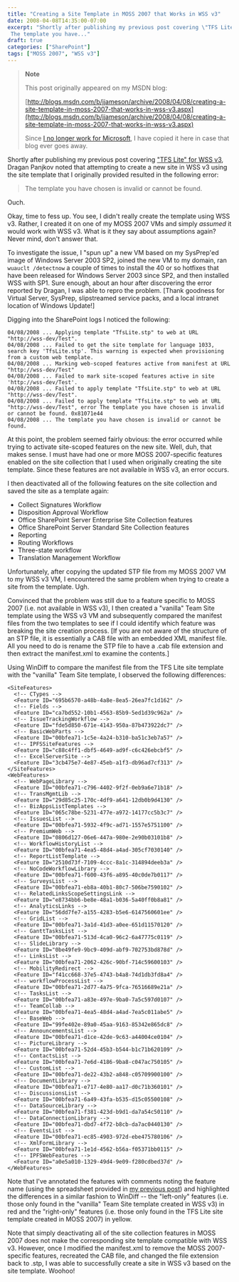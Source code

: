 ```yaml
---
title: "Creating a Site Template in MOSS 2007 that Works in WSS v3"
date: 2008-04-08T14:35:00-07:00
excerpt: "Shortly after publishing my previous post covering \"TFS Lite\" for WSS v3 , Dragan Panjkov noted that attempting to create a new site in WSS v3 using the site template that I originally provided resulted in the following error: 
 The template you have..."
draft: true
categories: ["SharePoint"]
tags: ["MOSS 2007", "WSS v3"]
---
```


> **Note**
>
> This post originally appeared on my MSDN blog:
>
> [http://blogs.msdn.com/b/jjameson/archive/2008/04/08/creating-a-site-template-in-moss-2007-that-works-in-wss-v3.aspx](http://blogs.msdn.com/b/jjameson/archive/2008/04/08/creating-a-site-template-in-moss-2007-that-works-in-wss-v3.aspx)
>
> Since
> [I no longer work for Microsoft](/blog/jjameson/2011/09/02/last-day-with-microsoft), I have copied it here in case that blog
> ever goes away.

Shortly after publishing my previous post covering ["TFS Lite"
for WSS v3](/blog/jjameson/2008/04/07/tfs-lite-for-wss-v3), Dragan Panjkov noted that attempting to create a new site in WSS  v3 using the site template that I originally provided resulted in the following  error:

> The template you have chosen is invalid or cannot be found.

Ouch.

Okay, time to fess up. You see, I didn't really create the template using WSS  v3. Rather, I created it on one of my MOSS 2007 VMs and simply *assumed*  it would work with WSS v3. What is it they say about assumptions again? Never mind,  don't answer that.

To investigate the issue, I "spun up" a new VM based on my SysPrep'ed image of  Windows Server 2003 SP2, joined the new VM to my domain, ran `wuauclt /detectnow`  a couple of times to install the 40 or so hotfixes that have been released for Windows  Server 2003 since SP2, and then installed WSS with SP1. Sure enough, about an hour  after discovering the error reported by Dragan, I was able to repro the problem.  [Thank goodness for Virtual Server, SysPrep, slipstreamed service packs, and a local  intranet location of Windows Update!]

Digging into the SharePoint logs I noticed the following:

```
04/08/2008 ... Applying template "TfsLite.stp" to web at URL "http://wss-dev/Test".	 
04/08/2008 ... Failed to get the site template for language 1033, search key 'TfsLite.stp'. This warning is expected when provisioning from a custom web template.
04/08/2008 ... Marking web-scoped features active from manifest at URL "http://wss-dev/Test"
04/08/2008 ... Failed to mark site-scoped features active in site 'http://wss-dev/Test'.
04/08/2008 ... Failed to apply template "TfsLite.stp" to web at URL "http://wss-dev/Test".
04/08/2008 ... Failed to apply template "TfsLite.stp" to web at URL "http://wss-dev/Test", error The template you have chosen is invalid or cannot be found. 0x81071e44
04/08/2008 ... The template you have chosen is invalid or cannot be found.
```

At this point, the problem seemed fairly obvious: the error occurred while trying  to activate site-scoped features on the new site. Well, duh, that makes sense. I  must have had one or more MOSS 2007-specific features enabled on the site collection  that I used when originally creating the site template. Since these features are  not available in WSS v3, an error occurs.

I then deactivated all of the following features on the site collection and saved  the site as a template again:

- Collect Signatures Workflow
- Disposition Approval Workflow
- Office SharePoint Server Enterprise Site Collection features
- Office SharePoint Server Standard Site Collection features
- Reporting
- Routing Workflows
- Three-state workflow
- Translation Management Workflow

Unfortunately, after copying the updated STP file from my MOSS 2007 VM to my  WSS v3 VM, I encountered the same problem when trying to create a site from the  template. Ugh.

Convinced that the problem was still due to a feature specific to MOSS 2007 (i.e.  not available in WSS v3), I then created a "vanilla" Team Site template using the  WSS v3 VM and subsequently compared the manifest files from the two templates to  see if I could identify which feature was breaking the site creation process. [If  you are not aware of the structure of an STP file, it is essentially a CAB file  with an embedded XML manifest file. All you need to do is rename the STP file to  have a .cab file extension and then extract the manifest.xml to examine the contents.]

Using WinDiff to compare the manifest file from the TFS Lite site template with  the "vanilla" Team Site template, I observed the following differences:

```
<SiteFeatures>
  <!-- CTypes -->
  <Feature ID="695b6570-a48b-4a8e-8ea5-26ea7fc1d162" />
  <!-- Fields -->
  <Feature ID="ca7bd552-10b1-4563-85b9-5ed1d39c962a" />
  <!-- IssueTrackingWorkflow -->
  <Feature ID="fde5d850-671e-4143-950a-87b473922dc7" />
  <!-- BasicWebParts -->
  <Feature ID="00bfea71-1c5e-4a24-b310-ba51c3eb7a57" />
  <!-- IPFSSiteFeatures -->
  <Feature ID="c88c4ff1-dbf5-4649-ad9f-c6c426ebcbf5" />
  <!-- ExcelServerSite -->
  <Feature ID="3cb475e7-4e87-45eb-a1f3-db96ad7cf313" />
</SiteFeatures>
<WebFeatures>
  <!-- WebPageLibrary -->
  <Feature ID="00bfea71-c796-4402-9f2f-0eb9a6e71b18" />
  <!-- TransMgmtLib -->
  <Feature ID="29d85c25-170c-4df9-a641-12db0b9d4130" />
  <!-- BizAppsListTemplates -->
  <Feature ID="065c78be-5231-477e-a972-14177cc5b3c7" />
  <!-- IssuesList -->
  <Feature ID="00bfea71-5932-4f9c-ad71-1557e5751100" />
  <!-- PremiumWeb -->
  <Feature ID="0806d127-06e6-447a-980e-2e90b03101b8" />
  <!-- WorkflowHistoryList -->
  <Feature ID="00bfea71-4ea5-48d4-a4ad-305cf7030140" />
  <!-- ReportListTemplate -->
  <Feature ID="2510d73f-7109-4ccc-8a1c-314894deeb3a" />
  <!-- NoCodeWorkflowLibrary -->
  <Feature ID="00bfea71-f600-43f6-a895-40c0de7b0117" />
  <!-- SurveysList -->
  <Feature ID="00bfea71-eb8a-40b1-80c7-506be7590102" />
  <!-- RelatedLinksScopeSettingsLink -->
  <Feature ID="e8734bb6-be8e-48a1-b036-5a40ff0b8a81" />
  <!-- AnalyticsLinks -->
  <Feature ID="56dd7fe7-a155-4283-b5e6-6147560601ee" />
  <!-- GridList -->
  <Feature ID="00bfea71-3a1d-41d3-a0ee-651d11570120" />
  <!-- GanttTasksList -->
  <Feature ID="00bfea71-513d-4ca0-96c2-6a47775c0119" />
  <!-- SlideLibrary -->
  <Feature ID="0be49fe9-9bc9-409d-abf9-702753bd878d" />
  <!-- LinksList -->
  <Feature ID="00bfea71-2062-426c-90bf-714c59600103" />
  <!-- MobilityRedirect -->
  <Feature ID="f41cc668-37e5-4743-b4a8-74d1db3fd8a4" />
  <!-- workflowProcessList -->
  <Feature ID="00bfea71-2d77-4a75-9fca-76516689e21a" />
  <!-- TasksList -->
  <Feature ID="00bfea71-a83e-497e-9ba0-7a5c597d0107" />
  <!-- TeamCollab -->
  <Feature ID="00bfea71-4ea5-48d4-a4ad-7ea5c011abe5" />
  <!-- BaseWeb -->
  <Feature ID="99fe402e-89a0-45aa-9163-85342e865dc8" />
  <!-- AnnouncementsList -->
  <Feature ID="00bfea71-d1ce-42de-9c63-a44004ce0104" />
  <!-- PictureLibrary -->
  <Feature ID="00bfea71-52d4-45b3-b544-b1c71b620109" />
  <!-- ContactsList -->
  <Feature ID="00bfea71-7e6d-4186-9ba8-c047ac750105" />
  <!-- CustomList -->
  <Feature ID="00bfea71-de22-43b2-a848-c05709900100" />
  <!-- DocumentLibrary -->
  <Feature ID="00bfea71-e717-4e80-aa17-d0c71b360101" />
  <!-- DiscussionsList -->
  <Feature ID="00bfea71-6a49-43fa-b535-d15c05500108" />
  <!-- DataSourceLibrary -->
  <Feature ID="00bfea71-f381-423d-b9d1-da7a54c50110" />
  <!-- DataConnectionLibrary -->
  <Feature ID="00bfea71-dbd7-4f72-b8cb-da7ac0440130" />
  <!-- EventsList -->
  <Feature ID="00bfea71-ec85-4903-972d-ebe475780106" />
  <!-- XmlFormLibrary -->
  <Feature ID="00bfea71-1e1d-4562-b56a-f05371bb0115" />
  <!-- IPFSWebFeatures -->
  <Feature ID="a0e5a010-1329-49d4-9e09-f280cdbed37d" />
</WebFeatures>
```

Note that I've annotated the features with comments noting the feature name (using  the spreadsheet provided in [my previous post](/blog/jjameson/2008/04/08/enumerating-feature-definitions-in-wss-v3-and-moss-2007)) and highlighted the differences in a similar fashion to WinDiff  -- the "left-only" features (i.e. those only found  in the "vanilla" Team Site template created in WSS v3) in red and the "right-only" features (i.e. those only found  in the TFS Lite site template created in MOSS 2007) in yellow.

Note that simply deactivating all of the site collection features in MOSS 2007  does not make the corresponding site template compatible with WSS v3. However, once  I modified the manifest.xml to remove the MOSS 2007-specific features, recreated  the CAB file, and changed the file extension back to .stp, I was able to successfully  create a site in WSS v3 based on the site template. Woohoo!

